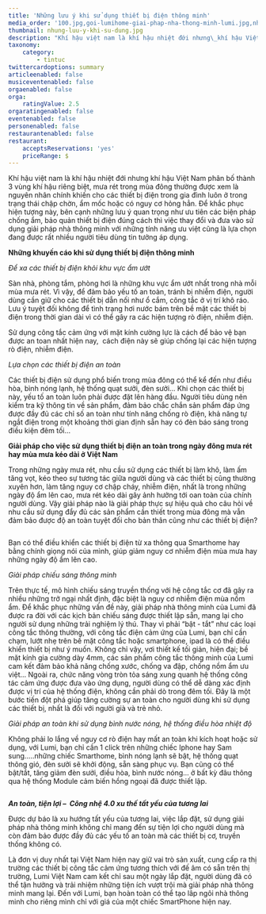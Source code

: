 ```yaml
---
title: 'Những lưu ý khi sử dụng thiết bị điện thông minh'
media_order: '100.jpg,goi-lumihome-giai-phap-nha-thong-minh-lumi.jpg,nhung-luu-y-khi-su-dung.jpg'
thumbnail: nhung-luu-y-khi-su-dung.jpg
description: "Khí hậu việt nam là khí hậu nhiệt đới nhưng\_khí hậu Việt Nam\_phân bố thành 3 vùng khí hậu riêng biệt, mưa rét trong mùa đông thường được xem là nguyên nhân chính khiến cho các thiết bị điện trong gia đình luôn ở trong trạng thái chập chờn, ẩm mốc hoặc có nguy cơ hỏng hẳn. Để khắc phục hiện tượng này, bên cạnh những lưu ý quan trọng như ưu tiên các biện pháp chống ẩm, bảo quản thiết bị điện đúng cách thì việc thay đổi và đưa vào sử dụng giải pháp nhà thông minh với những tính năng ưu việt cũng là lựa chọn đang được rất nhiều người tiêu dùng tin tưởng áp dụng."
taxonomy:
    category:
        - tintuc
twittercardoptions: summary
articleenabled: false
musiceventenabled: false
orgaenabled: false
orga:
    ratingValue: 2.5
orgaratingenabled: false
eventenabled: false
personenabled: false
restaurantenabled: false
restaurant:
    acceptsReservations: 'yes'
    priceRange: $
---
```


<p>Kh&iacute; hậu việt nam l&agrave; kh&iacute; hậu nhiệt đới nhưng&nbsp;kh&iacute; hậu Việt Nam&nbsp;ph&acirc;n bố th&agrave;nh 3 v&ugrave;ng kh&iacute; hậu ri&ecirc;ng biệt, mưa r&eacute;t trong m&ugrave;a đ&ocirc;ng thường được xem l&agrave; nguy&ecirc;n nh&acirc;n ch&iacute;nh khiến cho c&aacute;c thiết bị điện trong gia đ&igrave;nh lu&ocirc;n ở trong trạng th&aacute;i chập chờn, ẩm mốc hoặc c&oacute; nguy cơ hỏng hẳn. Để khắc phục hiện tượng n&agrave;y, b&ecirc;n cạnh những lưu &yacute; quan trọng như ưu ti&ecirc;n c&aacute;c biện ph&aacute;p chống ẩm, bảo quản thiết bị điện đ&uacute;ng c&aacute;ch th&igrave; việc thay đổi v&agrave; đưa v&agrave;o sử dụng giải ph&aacute;p nh&agrave; th&ocirc;ng minh với những t&iacute;nh năng ưu việt cũng l&agrave; lựa chọn đang được rất nhiều người ti&ecirc;u d&ugrave;ng tin tưởng &aacute;p dụng.</p>
<p><strong>Những khuyến c&aacute;o khi sử dụng thiết bị điện th&ocirc;ng minh</strong></p>
<p><em>Để xa c&aacute;c thiết bị điện khỏi khu vực ẩm ướt</em></p>
<p>S&agrave;n nh&agrave;, ph&ograve;ng tắm, ph&ograve;ng hơi l&agrave; những khu vực ẩm ướt nhất trong nh&agrave; mỗi m&ugrave;a mưa r&eacute;t. V&igrave; vậy, để đảm bảo yếu tố an to&agrave;n, tr&aacute;nh bị nhiễm điện, người d&ugrave;ng cần giữ cho c&aacute;c thiết bị dẫn nối như ổ cắm, c&ocirc;ng tắc ở vị tr&iacute; kh&ocirc; r&aacute;o. Lưu &yacute; tuyệt đối kh&ocirc;ng để t&igrave;nh trạng hơi nước b&aacute;m tr&ecirc;n bề mặt c&aacute;c thiết bị điện trong thời gian d&agrave;i v&igrave; c&oacute; thể g&acirc;y ra c&aacute;c hiện tượng r&ograve; điện, nhiễm điện.</p>
<p>Sử dụng c&ocirc;ng tắc cảm ứng với mặt k&iacute;nh cường lực l&agrave; c&aacute;ch để bảo vệ bạn được an toan nhất hiện nay, &nbsp;c&aacute;ch điện n&agrave;y sẽ gi&uacute;p chống lại c&aacute;c hiện tượng r&ograve; điện, nhiễm điện.</p>
<p><em>Lựa chọn c&aacute;c thiết bị điện an to&agrave;n</em></p>
<p>C&aacute;c thiết bị điện sử dụng phổ biến trong m&ugrave;a đ&ocirc;ng c&oacute; thể kể đến như điều h&ograve;a, b&igrave;nh n&oacute;ng lạnh, hệ thống quạt sưởi, đ&egrave;n sưởi... Khi chọn c&aacute;c thiết bị n&agrave;y, yếu tố an to&agrave;n lu&ocirc;n phải được đặt l&ecirc;n h&agrave;ng đầu. Người ti&ecirc;u d&ugrave;ng n&ecirc;n kiểm tra kỹ th&ocirc;ng tin về sản phẩm, đảm bảo chắc chắn sản phẩm đ&aacute;p ứng được đầy đủ c&aacute;c chỉ số an to&agrave;n như t&iacute;nh năng chống r&ograve; điện, khả năng tự ngắt điện trong một khoảng thời gian định sẵn hay c&oacute; đ&egrave;n b&aacute;o s&aacute;ng trong điều kiện đ&ecirc;m tối&hellip;</p>
<p><strong>Giải ph&aacute;p cho việc sử dụng thiết bị điện an to&agrave;n trong ng&agrave;y đ&ocirc;ng mưa r&eacute;t hay m&ugrave;a mưa k&eacute;o d&agrave;i ở Việt Nam</strong></p>
<p>Trong những ng&agrave;y mưa r&eacute;t, nhu cầu sử dụng c&aacute;c thiết bị l&agrave;m kh&ocirc;, l&agrave;m ấm tăng vọt, k&eacute;o theo sự tương t&aacute;c giữa người d&ugrave;ng v&agrave; c&aacute;c thiết bị cũng thường xuy&ecirc;n hơn, l&agrave;m tăng nguy cơ chập ch&aacute;y, nhiễm điện, nhất l&agrave; trong những ng&agrave;y độ ẩm l&ecirc;n cao, mưa r&eacute;t k&eacute;o d&agrave;i g&acirc;y ảnh hưởng tới oan to&agrave;n của ch&iacute;nh người d&ugrave;ng. Vậy giải ph&aacute;p n&agrave;o l&agrave; giải ph&aacute;p thực sự hiệu quả cho c&acirc;u hỏi về nhu cầu sử dụng đẩy đủ c&aacute;c sản phẩm cần thiết trong m&ugrave;a đ&ocirc;ng m&agrave; vẫn đảm bảo được độ an to&agrave;n tuyệt đối cho bản th&acirc;n cũng như c&aacute;c thiết bị điện?</p>
<p><img style="display: block; margin-left: auto; margin-right: auto;" src="/newv1/tin-tuc/nhung-luu-y-khi-su-dung-thiet-bi-dien-thong-minh/goi-lumihome-giai-phap-nha-thong-minh-lumi.jpg" alt="" /></p>
<p>Bạn c&oacute; thể điều khiển c&aacute;c thiết bị điện từ xa th&ocirc;ng qua Smarthome hay bằng ch&iacute;nh giọng n&oacute;i của m&igrave;nh, gi&uacute;p giảm nguy cơ nhiễm điện m&ugrave;a mưa hay những ng&agrave;y độ ẩm l&ecirc;n cao.</p>
<p><em>Giải ph&aacute;p chiếu s&aacute;ng th&ocirc;ng minh</em></p>
<p>Tr&ecirc;n thực tế, m&ocirc; h&igrave;nh chiếu s&aacute;ng truyền thống với hệ c&ocirc;ng tắc cơ đ&atilde; g&acirc;y ra nhiều những trở ngại nhất định, đặc biệt l&agrave; nguy cơ nhiễm điện m&ugrave;a nồm ẩm. Để khắc phục những vấn đề n&agrave;y, giải ph&aacute;p nh&agrave; th&ocirc;ng minh của Lumi đ&atilde; được ra đời với c&aacute;c kịch bản chiếu s&aacute;ng được thiết lập sẵn, mang lại cho người sử dụng những trải nghiệm l&yacute; th&uacute;. Thay v&igrave; phải &ldquo;bật - tắt&rdquo; như c&aacute;c loại c&ocirc;ng tắc th&ocirc;ng thường, với c&ocirc;ng tắc điện cảm ứng của Lumi, bạn chỉ cần chạm, lướt nhẹ tr&ecirc;n bề mặt c&ocirc;ng tắc hoặc smartphone, ipad l&agrave; c&oacute; thể điều khiển thiết bị như &yacute; muốn. Kh&ocirc;ng chỉ vậy, vơi thiết kế tối giản, hiện đại; bề mặt k&iacute;nh gia cường d&agrave;y 4mm, c&aacute;c sản phẩm c&ocirc;ng tắc th&ocirc;ng minh của Lumi cam kết đảm bảo khả năng chống xước, chống va đập, chống nồm ẩm ưu việt&hellip; Ngo&agrave;i ra, chức năng v&ograve;ng tr&ograve;n tỏa s&aacute;ng xung quanh hệ thống c&ocirc;ng t&aacute;c cảm ứng được đưa v&agrave;o ứng dụng, người d&ugrave;ng c&oacute; thể dễ d&agrave;ng x&aacute;c định được vị tr&iacute; của hệ thống điện, kh&ocirc;ng cần phải d&ograve; trong đ&ecirc;m tối. Đ&acirc;y l&agrave; một bước tiến đột ph&aacute; gi&uacute;p tăng cường sự an to&agrave;n cho người d&ugrave;ng khi sử dụng c&aacute;c thiết bị, nhất l&agrave; đối với người gi&agrave; v&agrave; trẻ nhỏ.</p>
<p><em>Giải ph&aacute;p an to&agrave;n khi sử dụng b&igrave;nh nước n&oacute;ng, hệ thống điều h&ograve;a nhiệt độ</em></p>
<p>Kh&ocirc;ng phải lo lắng về nguy cơ r&ograve; điện hay mất an to&agrave;n khi k&iacute;ch hoạt hoặc sử dụng, với Lumi, bạn chỉ cần 1 click tr&ecirc;n những chiếc Iphone hay Sam sung&hellip;..những chiếc Smarthome, b&igrave;nh n&oacute;ng lạnh sẽ bật, hệ thống quạt th&ocirc;ng gi&oacute;, đ&egrave;n sưởi sẽ khởi động, sẵn s&agrave;ng phục vụ. Bạn cũng c&oacute; thể bật/tắt, tăng giảm đ&egrave;n sưởi, điều h&ograve;a, b&igrave;nh nước n&oacute;ng... ở bất kỳ đ&acirc;u th&ocirc;ng qua hệ thống Module cảm biến hồng ngoại đ&atilde; được thiết lập.</p>
<p><img style="display: block; margin-left: auto; margin-right: auto;" src="/newv1/tin-tuc/nhung-luu-y-khi-su-dung-thiet-bi-dien-thong-minh/100.jpg" alt="" /></p>
<p><strong><em>An to&agrave;n, tiện lợi &ndash; &nbsp;C&ocirc;ng nhệ 4.0 xu thế tất yếu của tương lai</em></strong></p>
<p>Được dự b&aacute;o l&agrave; xu hướng tất yếu của tương lai, việc lắp đặt, sử dụng giải ph&aacute;p nh&agrave; th&ocirc;ng minh kh&ocirc;ng chỉ mang đến sự tiện lợi cho người d&ugrave;ng m&agrave; c&ograve;n đảm bảo được đầy đủ c&aacute;c yếu tố an to&agrave;n m&agrave; c&aacute;c thiết bị cơ, truyền thống kh&ocirc;ng c&oacute;.</p>
<p>L&agrave; đơn vị duy nhất tại Việt Nam hiện nay giữ vai tr&ograve; sản xuất, cung cấp ra thị trường c&aacute;c thiết bị c&ocirc;ng tắc cảm ứng tương th&iacute;ch với đế &acirc;m c&oacute; sẵn tr&ecirc;n thị trường, Lumi Việt Nam cam kết chỉ sau một ng&agrave;y lắp đặt, người d&ugrave;ng đ&atilde; c&oacute; thể tận hưởng v&agrave; trải nhiệm những tiện &iacute;ch vượt trội m&agrave; giải ph&aacute;p nh&agrave; th&ocirc;ng minh mang lại. Đến với Lumi, bạn ho&agrave;n to&agrave;n c&oacute; thể tạo l&acirc;p ng&ocirc;i nh&agrave; th&ocirc;ng minh cho ri&ecirc;ng m&igrave;nh chỉ với gi&aacute; của một chiếc SmartPhone hiện nay.</p>